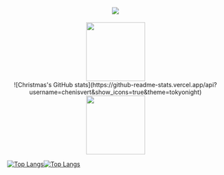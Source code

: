<h1 align="center"> <a href="https://sunguoqi.com/"> <img src="https://readme-typing-svg.herokuapp.com/?lines=console.log(%22Hello%2C%20World!%22);爱折腾的技术人!&center=true&size=27"> </a> </h1>

<div align="center"> <img height="137px" src="https://github-readme-stats.vercel.app/api?username=sun0225SUN&hide_title=true&hide_border=true&show_icons=trueline_height=21&text_color=000&icon_color=000&bg_color=0,ea6161,ffc64d,fffc4d,52fa5a&theme=graywhite" /> </div>

<div align="center">![Christmas's GitHub stats](https://github-readme-stats.vercel.app/api?username=chenisvert&show_icons=true&theme=tokyonight)</div>
<div align="center"> <img height="137px" src="[https://github-readme-stats.vercel.app/api?username=sun0225SUN&hide_title=true&hide_border=true&show_icons=trueline_height=21&text_color=000&icon_color=000&bg_color=0,ea6161,ffc64d,fffc4d,52fa5a&theme=graywhite](https://github-readme-stats.vercel.app/api?username=chenisvert&show_icons=true&theme=tokyonight)" /> </div>



[![Top Langs](https://github-readme-stats.vercel.app/api/top-langs/?username=chenisvert)](https://github.com/Christmas/github-readme-stats)[![Top Langs](https://github-readme-stats.vercel.app/api/top-langs/?username=chenisvert&layout=compact)](https://github.com/Christmas/github-readme-stats)






